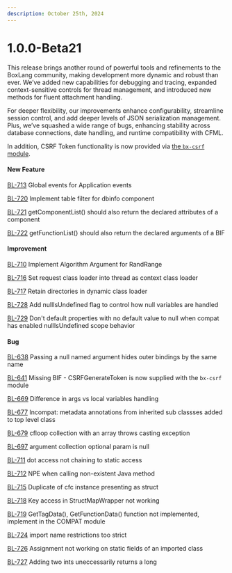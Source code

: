 ```yaml
---
description: October 25th, 2024
---
```


# 1.0.0-Beta21

This release brings another round of powerful tools and refinements to the BoxLang community, making development more dynamic and robust than ever. We’ve added new capabilities for debugging and tracing, expanded context-sensitive controls for thread management, and introduced new methods for fluent attachment handling.

For deeper flexibility, our improvements enhance configurability, streamline session control, and add deeper levels of JSON serialization management. Plus, we’ve squashed a wide range of bugs, enhancing stability across database connections, date handling, and runtime compatibility with CFML.

In addition, CSRF Token functionality is now provided via [the `bx-csrf` module](https://forgebox.io/view/bx-csrf).

#### New Feature

[BL-713](https://ortussolutions.atlassian.net/browse/BL-713) Global events for Application events

[BL-720](https://ortussolutions.atlassian.net/browse/BL-720) Implement table filter for dbinfo component

[BL-721](https://ortussolutions.atlassian.net/browse/BL-721) getComponentList() should also return the declared attributes of a component

[BL-722](https://ortussolutions.atlassian.net/browse/BL-722) getFunctionList() should also return the declared arguments of a BIF

#### Improvement

[BL-710](https://ortussolutions.atlassian.net/browse/BL-710) Implement Algorithm Argument for RandRange

[BL-716](https://ortussolutions.atlassian.net/browse/BL-716) Set request class loader into thread as context class loader

[BL-717](https://ortussolutions.atlassian.net/browse/BL-717) Retain directories in dynamic class loader

[BL-728](https://ortussolutions.atlassian.net/browse/BL-728) Add nullIsUndefined flag to control how null variables are handled

[BL-729](https://ortussolutions.atlassian.net/browse/BL-729) Don't default properties with no default value to null when compat has enabled nullIsUndefined scope behavior

#### Bug

[BL-638](https://ortussolutions.atlassian.net/browse/BL-638) Passing a null named argument hides outer bindings by the same name

[BL-641](https://ortussolutions.atlassian.net/browse/BL-641) Missing BIF - CSRFGenerateToken is now supplied with the `bx-csrf` module

[BL-669](https://ortussolutions.atlassian.net/browse/BL-669) Difference in args vs local variables handling

[BL-677](https://ortussolutions.atlassian.net/browse/BL-677) Incompat: metadata annotations from inherited sub classses added to top level class

[BL-679](https://ortussolutions.atlassian.net/browse/BL-679) cfloop collection with an array throws casting exception

[BL-697](https://ortussolutions.atlassian.net/browse/BL-697) argument collection optional param is null

[BL-711](https://ortussolutions.atlassian.net/browse/BL-711) dot access not chaining to static access

[BL-712](https://ortussolutions.atlassian.net/browse/BL-712) NPE when calling non-existent Java method

[BL-715](https://ortussolutions.atlassian.net/browse/BL-715) Duplicate of cfc instance presenting as struct

[BL-718](https://ortussolutions.atlassian.net/browse/BL-718) Key access in StructMapWrapper not working

[BL-719](https://ortussolutions.atlassian.net/browse/BL-719) GetTagData(), GetFunctionData() function not implemented, implement in the COMPAT module

[BL-724](https://ortussolutions.atlassian.net/browse/BL-724) import name restrictions too strict

[BL-726](https://ortussolutions.atlassian.net/browse/BL-726) Assignment not working on static fields of an imported class

[BL-727](https://ortussolutions.atlassian.net/browse/BL-727) Adding two ints uneccessarily returns a long
